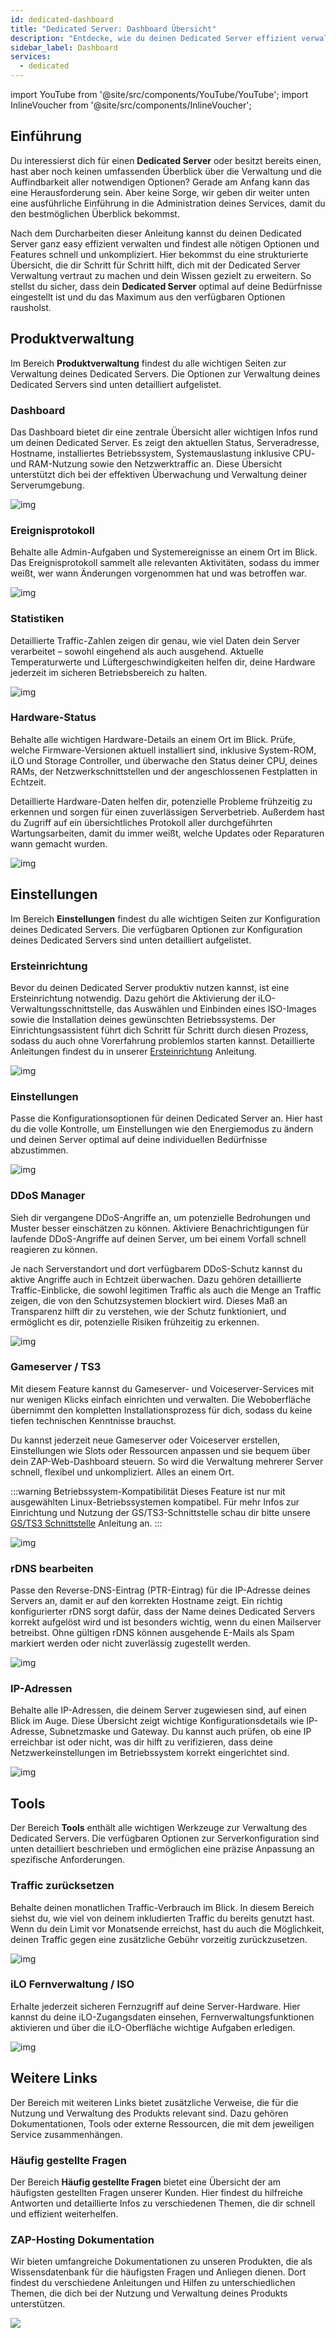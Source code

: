 ```yaml
---
id: dedicated-dashboard
title: "Dedicated Server: Dashboard Übersicht"
description: "Entdecke, wie du deinen Dedicated Server effizient verwaltest und optimierst – mit einer klaren Übersicht über wichtige Features und Verwaltungstools → Jetzt mehr erfahren"
sidebar_label: Dashboard
services:
  - dedicated
---
```


import YouTube from '@site/src/components/YouTube/YouTube';
import InlineVoucher from '@site/src/components/InlineVoucher';

## Einführung

Du interessierst dich für einen **Dedicated Server** oder besitzt bereits einen, hast aber noch keinen umfassenden Überblick über die Verwaltung und die Auffindbarkeit aller notwendigen Optionen? Gerade am Anfang kann das eine Herausforderung sein. Aber keine Sorge, wir geben dir weiter unten eine ausführliche Einführung in die Administration deines Services, damit du den bestmöglichen Überblick bekommst.

Nach dem Durcharbeiten dieser Anleitung kannst du deinen Dedicated Server ganz easy effizient verwalten und findest alle nötigen Optionen und Features schnell und unkompliziert. Hier bekommst du eine strukturierte Übersicht, die dir Schritt für Schritt hilft, dich mit der Dedicated Server Verwaltung vertraut zu machen und dein Wissen gezielt zu erweitern. So stellst du sicher, dass dein **Dedicated Server** optimal auf deine Bedürfnisse eingestellt ist und du das Maximum aus den verfügbaren Optionen rausholst.

<InlineVoucher />

## Produktverwaltung

Im Bereich **Produktverwaltung** findest du alle wichtigen Seiten zur Verwaltung deines Dedicated Servers. Die Optionen zur Verwaltung deines Dedicated Servers sind unten detailliert aufgelistet.



### Dashboard

Das Dashboard bietet dir eine zentrale Übersicht aller wichtigen Infos rund um deinen Dedicated Server. Es zeigt den aktuellen Status, Serveradresse, Hostname, installiertes Betriebssystem, Systemauslastung inklusive CPU- und RAM-Nutzung sowie den Netzwerktraffic an. Diese Übersicht unterstützt dich bei der effektiven Überwachung und Verwaltung deiner Serverumgebung.

![img](https://screensaver01.zap-hosting.com/index.php/s/QEnaS6N7MqHejtk/preview)



### Ereignisprotokoll

Behalte alle Admin-Aufgaben und Systemereignisse an einem Ort im Blick. Das Ereignisprotokoll sammelt alle relevanten Aktivitäten, sodass du immer weißt, wer wann Änderungen vorgenommen hat und was betroffen war.

![img](https://screensaver01.zap-hosting.com/index.php/s/akKpTx2XzDKy7qc/preview)



### Statistiken

Detaillierte Traffic-Zahlen zeigen dir genau, wie viel Daten dein Server verarbeitet – sowohl eingehend als auch ausgehend. Aktuelle Temperaturwerte und Lüftergeschwindigkeiten helfen dir, deine Hardware jederzeit im sicheren Betriebsbereich zu halten.

![img](https://screensaver01.zap-hosting.com/index.php/s/B7yLamtJrdALpPb/preview)



### Hardware-Status

Behalte alle wichtigen Hardware-Details an einem Ort im Blick. Prüfe, welche Firmware-Versionen aktuell installiert sind, inklusive System-ROM, iLO und Storage Controller, und überwache den Status deiner CPU, deines RAMs, der Netzwerkschnittstellen und der angeschlossenen Festplatten in Echtzeit.

Detaillierte Hardware-Daten helfen dir, potenzielle Probleme frühzeitig zu erkennen und sorgen für einen zuverlässigen Serverbetrieb. Außerdem hast du Zugriff auf ein übersichtliches Protokoll aller durchgeführten Wartungsarbeiten, damit du immer weißt, welche Updates oder Reparaturen wann gemacht wurden.

![img](https://screensaver01.zap-hosting.com/index.php/s/9CsZGarzsdMP5Ea/preview)

## Einstellungen

Im Bereich **Einstellungen** findest du alle wichtigen Seiten zur Konfiguration deines Dedicated Servers. Die verfügbaren Optionen zur Konfiguration deines Dedicated Servers sind unten detailliert aufgelistet.

### Ersteinrichtung

Bevor du deinen Dedicated Server produktiv nutzen kannst, ist eine Ersteinrichtung notwendig. Dazu gehört die Aktivierung der iLO-Verwaltungsschnittstelle, das Auswählen und Einbinden eines ISO-Images sowie die Installation deines gewünschten Betriebssystems. Der Einrichtungsassistent führt dich Schritt für Schritt durch diesen Prozess, sodass du auch ohne Vorerfahrung problemlos starten kannst. Detaillierte Anleitungen findest du in unserer [Ersteinrichtung](dedicated-setup.md) Anleitung.

![img](https://screensaver01.zap-hosting.com/index.php/s/MnZKXAGGTqs9Xdp/download)

### Einstellungen

Passe die Konfigurationsoptionen für deinen Dedicated Server an. Hier hast du die volle Kontrolle, um Einstellungen wie den Energiemodus zu ändern und deinen Server optimal auf deine individuellen Bedürfnisse abzustimmen.

![img](https://screensaver01.zap-hosting.com/index.php/s/WiHSELJNc5icsyQ/preview)



### DDoS Manager

Sieh dir vergangene DDoS-Angriffe an, um potenzielle Bedrohungen und Muster besser einschätzen zu können. Aktiviere Benachrichtigungen für laufende DDoS-Angriffe auf deinen Server, um bei einem Vorfall schnell reagieren zu können.

Je nach Serverstandort und dort verfügbarem DDoS-Schutz kannst du aktive Angriffe auch in Echtzeit überwachen. Dazu gehören detaillierte Traffic-Einblicke, die sowohl legitimen Traffic als auch die Menge an Traffic zeigen, die von den Schutzsystemen blockiert wird. Dieses Maß an Transparenz hilft dir zu verstehen, wie der Schutz funktioniert, und ermöglicht es dir, potenzielle Risiken frühzeitig zu erkennen.

![img](https://screensaver01.zap-hosting.com/index.php/s/ScCCCY52CMLgfyE/preview)



### Gameserver / TS3

Mit diesem Feature kannst du Gameserver- und Voiceserver-Services mit nur wenigen Klicks einfach einrichten und verwalten. Die Weboberfläche übernimmt den kompletten Installationsprozess für dich, sodass du keine tiefen technischen Kenntnisse brauchst.

Du kannst jederzeit neue Gameserver oder Voiceserver erstellen, Einstellungen wie Slots oder Ressourcen anpassen und sie bequem über dein ZAP-Web-Dashboard steuern. So wird die Verwaltung mehrerer Server schnell, flexibel und unkompliziert. Alles an einem Ort.

:::warning Betriebssystem-Kompatibilität 
Dieses Feature ist nur mit ausgewählten Linux-Betriebssystemen kompatibel. Für mehr Infos zur Einrichtung und Nutzung der GS/TS3-Schnittstelle schau dir bitte unsere [GS/TS3 Schnittstelle](dedicated-linux-gs-interface.md) Anleitung an.
:::

![img](https://screensaver01.zap-hosting.com/index.php/s/nd6YF93omGcApC8/preview)



### rDNS bearbeiten

Passe den Reverse-DNS-Eintrag (PTR-Eintrag) für die IP-Adresse deines Servers an, damit er auf den korrekten Hostname zeigt. Ein richtig konfigurierter rDNS sorgt dafür, dass der Name deines Dedicated Servers korrekt aufgelöst wird und ist besonders wichtig, wenn du einen Mailserver betreibst. Ohne gültigen rDNS können ausgehende E-Mails als Spam markiert werden oder nicht zuverlässig zugestellt werden.

![img](https://screensaver01.zap-hosting.com/index.php/s/LpdMgD6T39tXiNK/preview)



### IP-Adressen

Behalte alle IP-Adressen, die deinem Server zugewiesen sind, auf einen Blick im Auge. Diese Übersicht zeigt wichtige Konfigurationsdetails wie IP-Adresse, Subnetzmaske und Gateway. Du kannst auch prüfen, ob eine IP erreichbar ist oder nicht, was dir hilft zu verifizieren, dass deine Netzwerkeinstellungen im Betriebssystem korrekt eingerichtet sind.

![img](https://screensaver01.zap-hosting.com/index.php/s/a64XRkWn2EA4Nef/preview)



## Tools

Der Bereich **Tools** enthält alle wichtigen Werkzeuge zur Verwaltung des Dedicated Servers. Die verfügbaren Optionen zur Serverkonfiguration sind unten detailliert beschrieben und ermöglichen eine präzise Anpassung an spezifische Anforderungen.



### Traffic zurücksetzen

Behalte deinen monatlichen Traffic-Verbrauch im Blick. In diesem Bereich siehst du, wie viel von deinem inkludierten Traffic du bereits genutzt hast. Wenn du dein Limit vor Monatsende erreichst, hast du auch die Möglichkeit, deinen Traffic gegen eine zusätzliche Gebühr vorzeitig zurückzusetzen.

![img](https://screensaver01.zap-hosting.com/index.php/s/5Z38eyRdntF6ict/preview)



### iLO Fernverwaltung / ISO

Erhalte jederzeit sicheren Fernzugriff auf deine Server-Hardware. Hier kannst du deine iLO-Zugangsdaten einsehen, Fernverwaltungsfunktionen aktivieren und über die iLO-Oberfläche wichtige Aufgaben erledigen.

![img](https://screensaver01.zap-hosting.com/index.php/s/9SZMtCPDJgNZSZ6/preview)

## Weitere Links
Der Bereich mit weiteren Links bietet zusätzliche Verweise, die für die Nutzung und Verwaltung des Produkts relevant sind. Dazu gehören Dokumentationen, Tools oder externe Ressourcen, die mit dem jeweiligen Service zusammenhängen.

### Häufig gestellte Fragen
Der Bereich **Häufig gestellte Fragen** bietet eine Übersicht der am häufigsten gestellten Fragen unserer Kunden. Hier findest du hilfreiche Antworten und detaillierte Infos zu verschiedenen Themen, die dir schnell und effizient weiterhelfen.

### ZAP-Hosting Dokumentation
Wir bieten umfangreiche Dokumentationen zu unseren Produkten, die als Wissensdatenbank für die häufigsten Fragen und Anliegen dienen. Dort findest du verschiedene Anleitungen und Hilfen zu unterschiedlichen Themen, die dich bei der Nutzung und Verwaltung deines Produkts unterstützen.

![](https://screensaver01.zap-hosting.com/index.php/s/n48ct6aZBrNq7eT/preview)


<InlineVoucher />